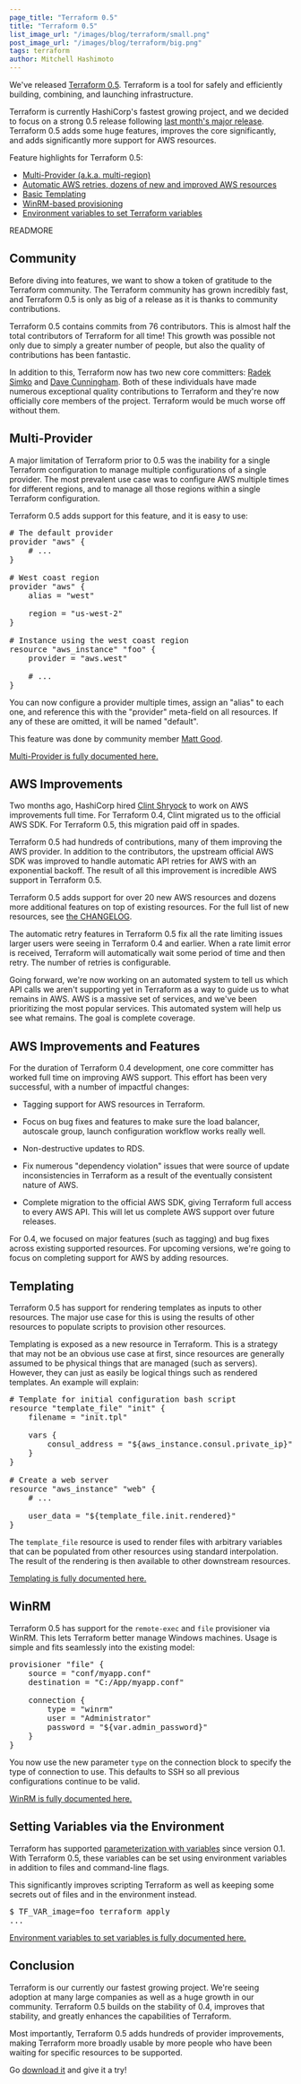 ```yaml
---
page_title: "Terraform 0.5"
title: "Terraform 0.5"
list_image_url: "/images/blog/terraform/small.png"
post_image_url: "/images/blog/terraform/big.png"
tags: terraform
author: Mitchell Hashimoto
---
```


We've released [Terraform 0.5](http://www.terraform.io). Terraform is
a tool for safely and efficiently building, combining, and launching
infrastructure.

Terraform is currently HashiCorp's fastest growing project, and we decided
to focus on a strong 0.5 release following
[last month's major release](/blog/terraform-0-4.html).
Terraform 0.5 adds some huge features, improves the core significantly,
and adds significantly more support for AWS resources.

Feature highlights for Terraform 0.5:

  * [Multi-Provider (a.k.a. multi-region)](/blog/terraform-0-5.html#multi-provider)
  * [Automatic AWS retries, dozens of new and improved AWS resources](/blog/terraform-0-5.html#aws)
  * [Basic Templating](/blog/terraform-0-5.html#templating)
  * [WinRM-based provisioning](/blog/terraform-0-5.html#winrm)
  * [Environment variables to set Terraform variables](/blog/terraform-0-5.html#env-vars)

READMORE

## Community

Before diving into features, we want to show a token of gratitude to
the Terraform community. The Terraform community has grown incredibly
fast, and Terraform 0.5 is only as big of a release as it is thanks to
community contributions.

Terraform 0.5 contains commits from 76 contributors. This is almost half
the total contributors of Terraform for all time! This growth was possible
not only due to simply a greater number of people, but also the quality of
contributions has been fantastic.

In addition to this, Terraform now has two new core committers:
[Radek Simko](https://github.com/radeksimko) and
[Dave Cunningham](https://github.com/sparkprime). Both of these individuals
have made numerous exceptional quality contributions to Terraform and
they're now officially core members of the project. Terraform would be much
worse off without them.

<a id="multi-provider">

## Multi-Provider

A major limitation of Terraform prior to 0.5 was the inability for a single
Terraform configuration to manage multiple configurations of a single provider.
The most prevalent use case was to configure AWS multiple times for different
regions, and to manage all those regions within a single Terraform
configuration.

Terraform 0.5 adds support for this feature, and it is easy to use:

<pre class="prettyprint">
# The default provider
provider "aws" {
    # ...
}

# West coast region
provider "aws" {
    alias = "west"

    region = "us-west-2"
}

# Instance using the west coast region
resource "aws_instance" "foo" {
    provider = "aws.west"

    # ...
}
</pre>

You can now configure a provider multiple times, assign an "alias" to
each one, and reference this with the "provider" meta-field on all resources.
If any of these are omitted, it will be named "default".

This feature was done by community member [Matt Good](https://github.com/mgood).

[Multi-Provider is fully documented here.](https://terraform.io/docs/configuration/providers.html)

<a id="aws">

## AWS Improvements

Two months ago, HashiCorp hired [Clint Shryock](https://github.com/catsby)
to work on AWS improvements full time. For Terraform 0.4, Clint migrated
us to the official AWS SDK. For Terraform 0.5, this migration paid off in
spades.

Terraform 0.5 had hundreds of contributions, many of them improving the
AWS provider. In addition to the contributors, the upstream official AWS
SDK was improved to handle automatic API retries for AWS with an exponential
backoff. The result of all this improvement is incredible AWS support in
Terraform 0.5.

Terraform 0.5 adds support for over 20 new AWS resources and dozens more
additional features on top of existing resources. For the full list of
new resources, see [the CHANGELOG](https://github.com/hashicorp/terraform/blob/v0.5.0/CHANGELOG.md#050-may-7-2015).

The automatic retry features in Terraform 0.5 fix all the rate limiting
issues larger users were seeing in Terraform 0.4 and earlier. When a rate
limit error is received, Terraform will automatically wait some period of
time and then retry. The number of retries is configurable.

Going forward, we're now working on an automated system to tell us which
API calls we aren't supporting yet in Terraform as a way to guide us to
what remains in AWS. AWS is a massive set of services, and we've been
prioritizing the most popular services. This automated system will help us
see what remains. The goal is complete coverage.

<a id="feature-target">

## AWS Improvements and Features

For the duration of Terraform 0.4 development, one core committer has worked
full time on improving AWS support. This effort has been very successful,
with a number of impactful changes:

  * Tagging support for AWS resources in Terraform.

  * Focus on bug fixes and features to make sure the load balancer, autoscale
    group, launch configuration workflow works really well.

  * Non-destructive updates to RDS.

  * Fix numerous "dependency violation" issues that were source of
    update inconsistencies in Terraform as a result of the eventually
    consistent nature of AWS.

  * Complete migration to the official AWS SDK, giving Terraform full access
    to every AWS API. This will let us complete AWS support over future
    releases.

For 0.4, we focused on major features (such as tagging) and bug fixes
across existing supported resources. For upcoming versions, we're going to
focus on completing support for AWS by adding resources.

<a id="templating">

## Templating

Terraform 0.5 has support for rendering templates as inputs to other
resources. The major use case for this is using the results of other
resources to populate scripts to provision other resources.

Templating is exposed as a new resource in Terraform. This is a strategy
that may not be an obvious use case at first, since resources are generally
assumed to be physical things that are managed (such as servers). However,
they can just as easily be logical things such as rendered templates. An
example will explain:

<pre class="prettyprint">
# Template for initial configuration bash script
resource "template_file" "init" {
    filename = "init.tpl"

    vars {
        consul_address = "${aws_instance.consul.private_ip}"
    }
}

# Create a web server
resource "aws_instance" "web" {
    # ...

    user_data = "${template_file.init.rendered}"
}
</pre>

The `template_file` resource is used to render files with arbitrary
variables that can be populated from other resources using standard
interpolation. The result of the rendering is then available to other
downstream resources.

[Templating is fully documented here.](https://terraform.io/docs/providers/template/index.html)

<a id="winrm">

## WinRM

Terraform 0.5 has support for the `remote-exec` and `file` provisioner via
WinRM. This lets Terraform better manage Windows machines. Usage
is simple and fits seamlessly into the existing model:

<pre class="prettyprint">
provisioner "file" {
    source = "conf/myapp.conf"
    destination = "C:/App/myapp.conf"

    connection {
        type = "winrm"
        user = "Administrator"
        password = "${var.admin_password}"
    }
}
</pre>

You now use the new parameter `type` on the connection block to
specify the type of connection to use. This defaults to SSH so all
previous configurations continue to be valid.

[WinRM is fully documented here.](https://terraform.io/docs/provisioners/connection.html)

<a id="env-vars">

## Setting Variables via the Environment

Terraform has supported
[parameterization with variables](https://terraform.io/docs/configuration/variables.html)
since version 0.1. With Terraform 0.5, these variables can be set using
environment variables in addition to files and command-line flags.

This significantly improves scripting Terraform as well as keeping some
secrets out of files and in the environment instead.

<pre class="prettyprint">
$ TF_VAR_image=foo terraform apply
...
</pre>

[Environment variables to set variables is fully documented here.](https://terraform.io/docs/configuration/variables.html)

## Conclusion

Terraform is our currently our fastest growing project. We're seeing adoption
at many large companies as well as a huge growth in our community. Terraform
0.5 builds on the stability of 0.4, improves that stability, and greatly
enhances the capabilities of Terraform.

Most importantly, Terraform 0.5 adds hundreds of provider improvements,
making Terraform more broadly usable by more people who have been waiting for
specific resources to be supported.

Go [download it](http://www.terraform.io/downloads.html) and give it a try!
